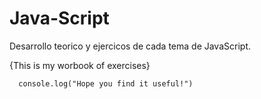 # Java-Script
Desarrollo teorico y ejercicos de cada tema de JavaScript.

{This is my worbook of exercises}

      console.log("Hope you find it useful!")
